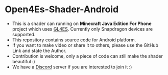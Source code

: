 # Open4Es-Shader-Android
- This is a shader can running on **Minecraft Java Edition For Phone** project which uses [GL4ES](https://github.com/PojavLauncherTeam/gl4es-114-extra). Currently only Snapdragon devices are supported.
- This repository contains source code for Android platform.
- If you want to make video or share it to others, please use the GitHub Link and state the Author.
- Contribution is welcome, only a piece of code can still make the shader beautiful :)
- We have a [Discord](https://discord.gg/naWjHjy7FM) server if you are interested to join it :)
